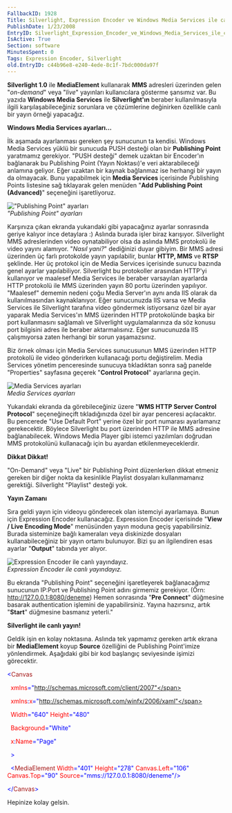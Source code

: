 ```yaml
---
FallbackID: 1928
Title: Silverlight, Expression Encoder ve Windows Media Services ile canlı yayın
PublishDate: 1/23/2008
EntryID: Silverlight_Expression_Encoder_ve_Windows_Media_Services_ile_canli_yayin
IsActive: True
Section: software
MinutesSpent: 0
Tags: Expression Encoder, Silverlight
old.EntryID: c44b96e8-e240-4ede-8c1f-7bdc000da97f
---
```

**Silverlight 1.0** ile **MediaElement** kullanarak **MMS** adresleri
üzerinden gelen "*on-demand*" veya "*live*" yayınları kullanıcılara
gösterme şansımız var. Bu yazıda **Windows Media Services** ile
**Silverlight'ın** beraber kullanılmasıyla ilgili karşılaşabileceğiniz
sorunlara ve çözümlerine değinirken özellikle canlı bir yayın örneği
yapacağız.

**Windows Media Services ayarları...**

İlk aşamada ayarlanması gereken şey sunucunun ta kendisi. Windows Media
Services yüklü bir sunucuda PUSH desteği olan bir **Publishing Point**
yaratmamız gerekiyor. "PUSH desteği" demek uzaktan bir Encoder'ın
bağlanarak bu Publishing Point (Yayın Noktası)'e veri aktarabileceği
anlamına geliyor. Eğer uzaktan bir kaynak bağlanmaz ise herhangi bir
yayın da olmayacak. Bunu yapabilmek için **Media Services** içerisinde
Publishing Points listesine sağ tıklayarak gelen menüden "**Add
Publishing Point (Advanced)**" seçeneğini işaretliyoruz.

!["Publishing Point"
ayarları](http://cdn.daron.yondem.com/assets/1928/22012008_1.png)\
*"Publishing Point" ayarları*

Karşınıza çıkan ekranda yukarıdaki gibi yapacağınız ayarlar sonrasında
geriye kalıyor ince detaylara :) Aslında burada işler biraz karışıyor.
Silverlight MMS adreslerinden video oynatabiliyor olsa da aslında MMS
protokolü ile video yayını alamıyor. "*Nasıl yani?*" dediğinizi duyar
gibiyim. Bir MMS adresi üzerinden üç farlı protokolde yayın yapılabilir,
bunlar **HTTP, MMS** ve **RTSP** şeklinde. Her üç protokol için de Media
Services içerisinde sunucu bazında genel ayarlar yapılabiliyor.
Silverlight bu protokoller arasından HTTP'yi kullanıyor ve maalesef
Media Services ile beraber varsayılan ayarlarda HTTP protokolü ile MMS
üzerinden yayın 80 portu üzerinden yapılıyor. "Maalesef" dememin nedeni
çoğu Media Server'ın aynı anda IIS olarak da kullanılmasından
kaynaklanıyor. Eğer sunucunuzda IIS varsa ve Media Services ile
Silverlight tarafına video göndermek istiyorsanız özel bir ayar yaparak
Media Services'ın MMS üzerinden HTTP protokolünde başka bir port
kullanmasını sağlamalı ve Silverlight uygulamalarınıza da söz konusu
port bilgisini adres ile beraber aktarmalısınız. Eğer sunucunuzda IIS
çalışmıyorsa zaten herhangi bir sorun yaşamazsınız.

Biz örnek olması için Media Services sunucusunun MMS üzerinden HTTP
protokolü ile video gönderirken kullanacağı portu değiştirelim. Media
Services yönetim penceresinde sunucuya tıkladıktan sonra sağ panelde
"Properties" sayfasına geçerek "**Control Protocol**" ayarlarına geçin.

![Media Services
ayarları](http://cdn.daron.yondem.com/assets/1928/22012008_2.png)\
*Media Services ayarları*

Yukarıdaki ekranda da görebileceğiniz üzere "**WMS HTTP Server Control
Protocol**" seçeneğineçift tıkladığınızda özel bir ayar penceresi
açılacaktır. Bu pencerede "Use Default Port" yerine özel bir port
numarası ayarlamanız gerekecektir. Böylece Silverlight bu port üzerinden
HTTP ile MMS adresine bağlanabilecek. Windows Media Player gibi istemci
yazılımları doğrudan MMS protokolünü kullanacağı için bu ayardan
etkilenmeyeceklerdir.

**Dikkat Dikkat!**

"On-Demand" veya "Live" bir Publishing Point düzenlerken dikkat etmeniz
gereken bir diğer nokta da kesinlikle Playlist dosyaları kullanmamanız
gerektiği. Silverlight "Playlist" desteği yok.

**Yayın Zamanı**

Sıra geldi yayın için videoyu gönderecek olan istemciyi ayarlamaya.
Bunun için Expression Encoder kullanacağız. Expression Encoder
içerisinde "**View / Live Encoding Mode**" menüsünden yayın moduna geçiş
yapabilirsiniz. Burada sisteminize bağlı kameraları veya diskinizde
dosyaları kullanabileceğiniz bir yayın ortamı bulunuyor. Bizi şu an
ilgilendiren esas ayarlar "**Output**" tabında yer alıyor.

![Expression Encoder ile canlı
yayındayız.](http://cdn.daron.yondem.com/assets/1928/22012008_3.png)\
*Expression Encoder ile canlı yayındayız.*

Bu ekranda "Publishing Point" seçeneğini işaretleyerek bağlanacağımız
sunucunun IP:Port ve Publishing Point adını girmemiz gerekiyor. (Örn:
http://127.0.0.1:8080/deneme) Hemen sonrasında "**Pre Connect**"
düğmesine basarak authentication işlemini de yapabilirsiniz. Yayına
hazırsınız, artık "**Start**" düğmesine basmanız yeterli."

**Silverlight ile canlı yayın!**

Geldik işin en kolay noktasına. Aslında tek yapmamız gereken artık
ekrana bir **MediaElement** koyup **Source** özelliğini de Publishing
Point'imize yönlendirmek. Aşağıdaki gibi bir kod başlangıç seviyesinde
işimizi görecektir.

<span style="color: blue;">\<</span><span
style="color: #a31515;">Canvas</span>

<span style="color: red;">  xmlns</span><span
style="color: blue;">="http://schemas.microsoft.com/client/2007"</span>

<span style="color: red;">  xmlns</span><span
style="color: blue;">:</span><span style="color: red;">x</span><span
style="color: blue;">="http://schemas.microsoft.com/winfx/2006/xaml"</span>

<span style="color: red;">  Width</span><span
style="color: blue;">="640"</span><span style="color: red;">
Height</span><span style="color: blue;">="480"</span>

<span style="color: red;">  Background</span><span
style="color: blue;">="White"</span>

<span style="color: red;">  x</span><span
style="color: blue;">:</span><span style="color: red;">Name</span><span
style="color: blue;">="Page"</span>

<span style="color: blue;">  \></span>

<span style="color: #a31515;">  </span><span
style="color: blue;">\<</span><span
style="color: #a31515;">MediaElement</span><span style="color: red;">
Width</span><span style="color: blue;">="401"</span><span
style="color: red;"> Height</span><span
style="color: blue;">="278"</span><span style="color: red;">
Canvas.Left</span><span style="color: blue;">="106"</span><span
style="color: red;"> Canvas.Top</span><span
style="color: blue;">="90"</span><span style="color: red;">
Source</span><span
style="color: blue;">="mms://127.0.0.1:8080/deneme"/\></span>

<span style="color: blue;">\</</span><span
style="color: #a31515;">Canvas</span><span
style="color: blue;">\></span>

Hepinize kolay gelsin.


